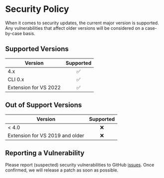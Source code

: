 # Security Policy

When it comes to security updates, the current major version is supported.
Any vulnerabilities that affect older versions will be considered on a case-by-case basis.

## Supported Versions

| Version | Supported          |
| ------- |:------------------:|
| 4.x     | :white_check_mark: |
| CLI 0.x | :white_check_mark: |
| Extension for VS 2022 | :white_check_mark: |

## Out of Support Versions

| Version | Supported          |
| ------- |:------------------:|
| < 4.0   | :x:                |
| Extension for VS 2019 and older | :x: |

## Reporting a Vulnerability

Please report (suspected) security vulnerabilities to GitHub [issues](https://github.com/JosefPihrt/Roslynator/issues/new).
Once confirmed, we will release a patch as soon as possible.